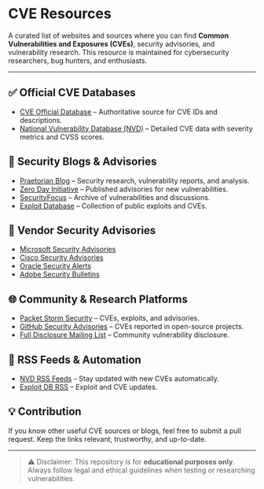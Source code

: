 # CVE Resources

A curated list of websites and sources where you can find **Common Vulnerabilities and Exposures (CVEs)**, security advisories, and vulnerability research. This resource is maintained for cybersecurity researchers, bug hunters, and enthusiasts.

---

## ✅ Official CVE Databases
- [CVE Official Database](https://cve.mitre.org/) – Authoritative source for CVE IDs and descriptions.
- [National Vulnerability Database (NVD)](https://nvd.nist.gov/) – Detailed CVE data with severity metrics and CVSS scores.

## 📰 Security Blogs & Advisories
- [Praetorian Blog](https://www.praetorian.com/blog/) – Security research, vulnerability reports, and analysis.
- [Zero Day Initiative](https://www.zerodayinitiative.com/advisories/published/) – Published advisories for new vulnerabilities.
- [SecurityFocus](https://www.securityfocus.com/vulnerabilities) – Archive of vulnerabilities and discussions.
- [Exploit Database](https://www.exploit-db.com/) – Collection of public exploits and CVEs.

## 🏢 Vendor Security Advisories
- [Microsoft Security Advisories](https://msrc.microsoft.com/update-guide/)  
- [Cisco Security Advisories](https://tools.cisco.com/security/center/publicationListing.x)  
- [Oracle Security Alerts](https://www.oracle.com/security-alerts/)  
- [Adobe Security Bulletins](https://helpx.adobe.com/security.html)  

## 🌐 Community & Research Platforms
- [Packet Storm Security](https://packetstormsecurity.com/) – CVEs, exploits, and advisories.
- [GitHub Security Advisories](https://github.com/advisories) – CVEs reported in open-source projects.
- [Full Disclosure Mailing List](https://seclists.org/fulldisclosure/) – Community vulnerability disclosure.

## 📡 RSS Feeds & Automation
- [NVD RSS Feeds](https://nvd.nist.gov/vuln/data-feeds) – Stay updated with new CVEs automatically.
- [Exploit DB RSS](https://www.exploit-db.com/rss.xml) – Exploit and CVE updates.

## 💡 Contribution
If you know other useful CVE sources or blogs, feel free to submit a pull request. Keep the links relevant, trustworthy, and up-to-date.

---

> ⚠️ Disclaimer: This repository is for **educational purposes only**. Always follow legal and ethical guidelines when testing or researching vulnerabilities.
